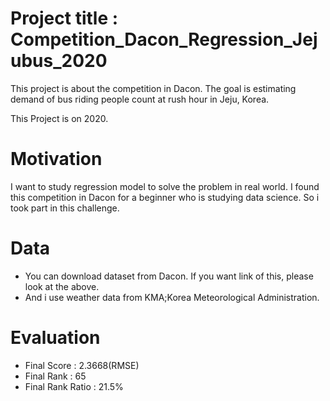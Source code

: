 # Project title : Competition_Dacon_Regression_Jejubus_2020
This project is about the competition in Dacon.
The goal is estimating demand of bus riding people count at rush hour in Jeju, Korea.

This Project is on 2020.

# Motivation
I want to study regression model to solve the problem in real world. I found this competition in Dacon for a beginner who is studying data science. So i took part in this challenge.

# Data
- You can download dataset from Dacon. If you want link of this, please look at the above.
- And i use weather data from KMA;Korea Meteorological Administration.

# Evaluation
- Final Score : 2.3668(RMSE)
- Final Rank : 65
- Final Rank Ratio : 21.5%

